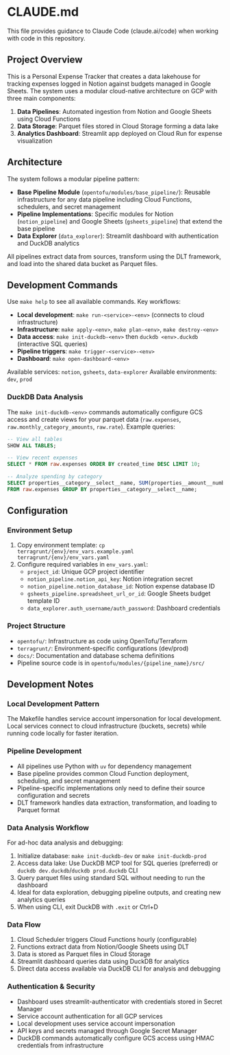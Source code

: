 # CLAUDE.md

This file provides guidance to Claude Code (claude.ai/code) when working with code in this repository.

## Project Overview

This is a Personal Expense Tracker that creates a data lakehouse for tracking expenses logged in Notion against budgets managed in Google Sheets. The system uses a modular cloud-native architecture on GCP with three main components:

1. **Data Pipelines**: Automated ingestion from Notion and Google Sheets using Cloud Functions
2. **Data Storage**: Parquet files stored in Cloud Storage forming a data lake
3. **Analytics Dashboard**: Streamlit app deployed on Cloud Run for expense visualization

## Architecture

The system follows a modular pipeline pattern:

- **Base Pipeline Module** (`opentofu/modules/base_pipeline/`): Reusable infrastructure for any data pipeline including Cloud Functions, schedulers, and secret management
- **Pipeline Implementations**: Specific modules for Notion (`notion_pipeline`) and Google Sheets (`gsheets_pipeline`) that extend the base pipeline
- **Data Explorer** (`data_explorer`): Streamlit dashboard with authentication and DuckDB analytics

All pipelines extract data from sources, transform using the DLT framework, and load into the shared data bucket as Parquet files.

## Development Commands

Use `make help` to see all available commands. Key workflows:

- **Local development**: `make run-<service>-<env>` (connects to cloud infrastructure)
- **Infrastructure**: `make apply-<env>`, `make plan-<env>`, `make destroy-<env>`
- **Data access**: `make init-duckdb-<env>` then `duckdb <env>.duckdb` (interactive SQL queries)
- **Pipeline triggers**: `make trigger-<service>-<env>`
- **Dashboard**: `make open-dashboard-<env>`

Available services: `notion`, `gsheets`, `data-explorer`
Available environments: `dev`, `prod`

### DuckDB Data Analysis

The `make init-duckdb-<env>` commands automatically configure GCS access and create views for your parquet data (`raw.expenses`, `raw.monthly_category_amounts`, `raw.rate`). Example queries:

```sql
-- View all tables
SHOW ALL TABLES;

-- View recent expenses
SELECT * FROM raw.expenses ORDER BY created_time DESC LIMIT 10;

-- Analyze spending by category
SELECT properties__category__select__name, SUM(properties__amount__number) as total
FROM raw.expenses GROUP BY properties__category__select__name;
```

## Configuration

### Environment Setup

1. Copy environment template: `cp terragrunt/{env}/env_vars.example.yaml terragrunt/{env}/env_vars.yaml`
2. Configure required variables in `env_vars.yaml`:
   - `project_id`: Unique GCP project identifier
   - `notion_pipeline.notion_api_key`: Notion integration secret
   - `notion_pipeline.notion_database_id`: Notion expense database ID
   - `gsheets_pipeline.spreadsheet_url_or_id`: Google Sheets budget template ID
   - `data_explorer.auth_username/auth_password`: Dashboard credentials

### Project Structure

- `opentofu/`: Infrastructure as code using OpenTofu/Terraform
- `terragrunt/`: Environment-specific configurations (dev/prod)
- `docs/`: Documentation and database schema definitions
- Pipeline source code is in `opentofu/modules/{pipeline_name}/src/`

## Development Notes

### Local Development Pattern

The Makefile handles service account impersonation for local development. Local services connect to cloud infrastructure (buckets, secrets) while running code locally for faster iteration.

### Pipeline Development

- All pipelines use Python with `uv` for dependency management
- Base pipeline provides common Cloud Function deployment, scheduling, and secret management
- Pipeline-specific implementations only need to define their source configuration and secrets
- DLT framework handles data extraction, transformation, and loading to Parquet format

### Data Analysis Workflow

For ad-hoc data analysis and debugging:

1. Initialize database: `make init-duckdb-dev` or `make init-duckdb-prod`
2. Access data lake: Use DuckDB MCP tool for SQL queries (preferred) or `duckdb dev.duckdb`/`duckdb prod.duckdb` CLI
3. Query parquet files using standard SQL without needing to run the dashboard
4. Ideal for data exploration, debugging pipeline outputs, and creating new analytics queries
5. When using CLI, exit DuckDB with `.exit` or Ctrl+D

### Data Flow

1. Cloud Scheduler triggers Cloud Functions hourly (configurable)
2. Functions extract data from Notion/Google Sheets using DLT
3. Data is stored as Parquet files in Cloud Storage
4. Streamlit dashboard queries data using DuckDB for analytics
5. Direct data access available via DuckDB CLI for analysis and debugging

### Authentication & Security

- Dashboard uses streamlit-authenticator with credentials stored in Secret Manager
- Service account authentication for all GCP services
- Local development uses service account impersonation
- API keys and secrets managed through Google Secret Manager
- DuckDB commands automatically configure GCS access using HMAC credentials from infrastructure
